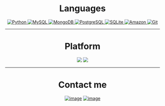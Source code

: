 
<h1 align="center">Languages</h1>

<div align="center">

  <a href="https://github.com/gepolis">
    <img alt="Python" src="https://img.shields.io/badge/Python-14354C?style=flat&logo=python&logoColor=white" />
  </a>

  <a href="https://github.com/gepolis">
    <img alt="MySQL" src="https://img.shields.io/badge/-MySQL-0f69a9?style=flat&logo=mysql&logoColor=white" />
  </a>
  <a href="https://github.com/gepolis">
    <img alt="MongoDB" src="https://img.shields.io/badge/-MongoDB-13aa52?style=flat&logo=mongodb&logoColor=white" />
  </a>
  <a href="https://github.com/gepolis">
    <img alt="PostgreSQL" src="https://img.shields.io/badge/PostgreSQL-316192?style=flat&logo=postgresql&logoColor=white" />
  </a>
  <a href="https://github.com/gepolis">
    <img alt="SQLite" src="https://img.shields.io/badge/SQLite-07405E?style=flat&logo=sqlite&logoColor=white" />
  </a>
  <a href="https://github.com/gepolis">  
    <img alt="Amazon" src="https://img.shields.io/badge/Amazon_AWS-232F3E?style=flat&logo=amazon-aws&logoColor=white" />
  <a href="https://github.com/gepolis">  
    <img alt="Git" src="https://img.shields.io/badge/-Git-F05032?style=flat&logo=git&logoColor=white" />
  </a>
</div>
<hr>
<h1 align="center">Platform</h1>
<div align="center">

[![](https://img.shields.io/badge/Ubuntu-22.04-e95420?style=flat-square&logo=ubuntu)](https://ubuntu.com/)
[![](https://img.shields.io/badge/Linux-mint-35bf5c?style=flat-square&logo=linuxmint)](https://linuxmint.org/)
</div>
<hr>
<h1 align="center">Сontact me</h1>
<div align="center">

[![image](https://img.shields.io/badge/Gmail-D14836?style=for-the-badge&logo=gmail&logoColor=white)](mailto:vanuaaxenov283@gmail.com)
[![image](https://img.shields.io/badge/Telegram-3390ec?style=for-the-badge&logo=telegram&logoColor=white)](https://t.me/gepolis)


</div>
